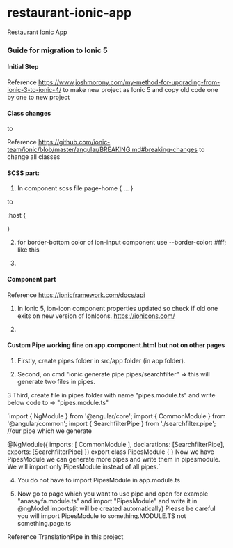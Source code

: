 # restaurant-ionic-app
Restaurant Ionic App



### Guide for migration to Ionic 5


#### Initial Step

Reference https://www.joshmorony.com/my-method-for-upgrading-from-ionic-3-to-ionic-4/ to make new project as Ionic 5 and copy old code one by one to new project


#### Class changes

<ion-content padding> to <ion-content class="ion-padding">

Reference https://github.com/ionic-team/ionic/blob/master/angular/BREAKING.md#breaking-changes to change all classes


#### SCSS part:
1. In component scss file
page-home {
  ...
}

to

:host {

}

2. for border-bottom color of ion-input component
use --border-color: #fff; like this

3. 


#### Component part

Reference https://ionicframework.com/docs/api

1. In Ionic 5, ion-icon component properties updated so check if old one exits on new version of IonIcons.
https://ionicons.com/

2. 


#### Custom Pipe working fine on app.component.html but not on other pages

1) Firstly, create pipes folder in src/app folder (in app folder).

2) Second, on cmd "ionic generate pipe pipes/searchfilter" => this will generate two files in pipes.

3 Third, create file in pipes folder with name "pipes.module.ts" and write below code to => "pipes.module.ts"

`import { NgModule } from '@angular/core';
import { CommonModule } from '@angular/common';
import { SearchfilterPipe } from './searchfilter.pipe';  //our pipe which we generate

@NgModule({
  imports: [
    CommonModule
  ],
  declarations: [SearchfilterPipe],
  exports: [SearchfilterPipe]
})
export class PipesModule { }
Now we have PipesModule we can generate more pipes and write them in pipesmodule. We will import only PipesModule instead of all pipes.`

4) You do not have to import PipesModule in app.module.ts

5) Now go to page which you want to use pipe and open for example "anasayfa.module.ts" and import "PipesModule" and write it in @ngModel imports(it will be created automatically) Please be careful you will import PipesModule to something.MODULE.TS not something.page.ts

Reference TranslationPipe in this project